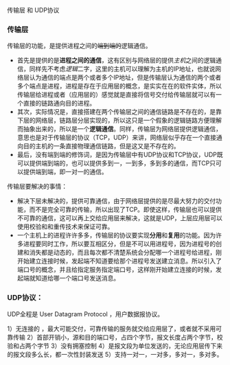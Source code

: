 传输层 和 UDP协议

### 传输层

传输层的功能，是提供进程之间的~~端到端的~~逻辑通信。

- 首先是提供的是**进程之间的通信**，这有区别与网络层的提供*主机*之间的逻辑通信，同样先不考虑*逻辑*二字，这里的主机可以理解为主机的IP地址，也就说网络层认为通信的端点是两个或者多个IP地址，但是传输层认为通信的两个或者多个端点是进程，进程是存在于应用层的概念，是实实在在的软件实体，所以传输层给进程或者（应用层的）感觉就是直接将信号交付给传输层就可以有一个直接的链路通向目的进程。
- 其次，实际情况是，直接搭建在两个传输层之间的通信链路是不存在的，是靠下层的网络层，链路层分层实现的，所以这只是一个假象的逻辑链路方便理解而抽象出来的，所以是一个**逻辑通信**。同样，传输层为网络层提供逻辑通信，意思也是对于传输层的协议（TCP，UDP）来讲，网络层似乎存在一个直接通向目的主机的一条直接物理通信链路，但是这又是不存在的。
- 最后，没有端到端的修饰词，是因为传输层中有UDP协议和TCP协议，UDP既可以提供端到端的，也可以提供多到一，一到多，多到多的通信，而TCP只可以提供端到端，即一对一的通信。

传输层要解决的事情：

- 解决下层未解决的，提供可靠通信，由于网络层提供的是尽最大努力的交付功能，而不是完全可靠的传输，所以出现了TCP。即使这样，传输层也可以提供不可靠的通信，这可以再上交给应用层来解决，这就是UDP，上层应用层可以使用校验和和重传技术来保证可靠。
- 一个主机上的进程许许多多，传输层的协议要实现**分用**和**复用**的功能。因为许多进程要同时工作，所以要互相区分，但是不可以用进程号，因为进程号的创建和消失都是动态的，而且每次都不清楚系统会分配哪一个进程号给进程，刚开始建立连接时候，发起端不知道要给那个进程号发送建立消息。所以引入了端口号的概念，并且给指定服务指定端口号，这样刚开始建立连接的时候，发起端就知道给哪一个端口号发送消息。

### UDP协议：

UDP全程是 User Datagram Protocol ，用户数据报协议。

1）无连接的 ，最大可能交付，可靠传输的服务就交给应用层了，或者就不采用可靠传输 2）首部开销小，源和目的端口号，占四个字节，报文长度占两个字节，校验和占两个字节 3）没有拥塞控制 4）是报文段为单位发送的，无论应用层传下来的报文段多么长，都一次性封装发送 5）支持一对一，一对多，多对一，多对多。